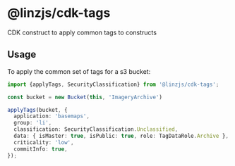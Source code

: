 # @linzjs/cdk-tags

CDK construct to apply common tags to constructs


## Usage

To apply the common set of tags for a s3 bucket:

```typescript
import {applyTags, SecurityClassification} from '@linzjs/cdk-tags';

const bucket = new Bucket(this, 'ImageryArchive')

applyTags(bucket, {
  application: 'basemaps',
  group: 'li',
  classification: SecurityClassification.Unclassified,
  data: { isMaster: true, isPublic: true, role: TagDataRole.Archive },
  criticality: 'low',
  commitInfo: true,
});
```


